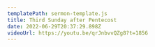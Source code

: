 ```yaml
---
templatePath: sermon-template.js
title: Third Sunday after Pentecost
date: 2022-06-29T20:37:29.898Z
videoUrl: https://youtu.be/qrJnbvvQZg8?t=1856
---
```

